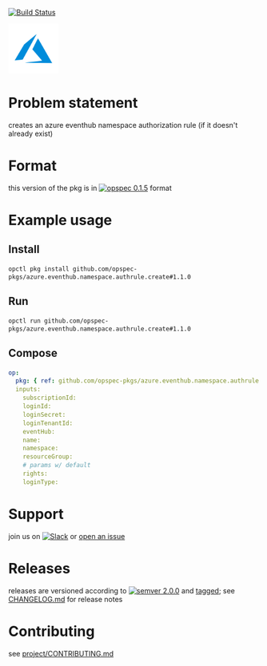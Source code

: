 [![Build Status](https://travis-ci.org/opspec-pkgs/azure.eventhub.namespace.authrule.create.svg?branch=master)](https://travis-ci.org/opspec-pkgs/azure.eventhub.namespace.authrule.create)

<img src="icon.svg" alt="icon" height="100px">

# Problem statement

creates an azure eventhub namespace authorization rule (if it doesn't already exist)

# Format

this version of the pkg is in [![opspec 0.1.5](https://img.shields.io/badge/opspec-0.1.5-brightgreen.svg?colorA=6b6b6b&colorB=fc16be)](https://opspec.io/0.1.5/packages.html) format

# Example usage

## Install

```shell
opctl pkg install github.com/opspec-pkgs/azure.eventhub.namespace.authrule.create#1.1.0
```

## Run

```
opctl run github.com/opspec-pkgs/azure.eventhub.namespace.authrule.create#1.1.0
```

## Compose

```yaml
op:
  pkg: { ref: github.com/opspec-pkgs/azure.eventhub.namespace.authrule.create#1.1.0 }
  inputs:
    subscriptionId:
    loginId:
    loginSecret:
    loginTenantId:
    eventHub:
    name:
    namespace:
    resourceGroup:
    # params w/ default
    rights:
    loginType:
```

# Support

join us on
[![Slack](https://opspec-slackin.herokuapp.com/badge.svg)](https://opspec-slackin.herokuapp.com/)
or
[open an issue](https://github.com/opspec-pkgs/azure.eventhub.namespace.authrule.create/issues)

# Releases

releases are versioned according to
[![semver 2.0.0](https://img.shields.io/badge/semver-2.0.0-brightgreen.svg)](http://semver.org/spec/v2.0.0.html)
and [tagged](https://git-scm.com/book/en/v2/Git-Basics-Tagging); see
[CHANGELOG.md](CHANGELOG.md) for release notes

# Contributing

see
[project/CONTRIBUTING.md](https://github.com/opspec-pkgs/project/blob/master/CONTRIBUTING.md)
